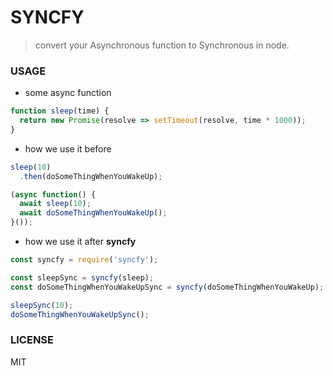 # SYNCFY
> convert your Asynchronous function to Synchronous in node.

### USAGE

* some async function

```js
function sleep(time) {
  return new Promise(resolve => setTimeout(resolve, time * 1000));
}
```

* how we use it before

```js
sleep(10)
  .then(doSomeThingWhenYouWakeUp);

(async function() {
  await sleep(10);
  await doSomeThingWhenYouWakeUp();
}());
```

* how we use it after **syncfy**

```js
const syncfy = require('syncfy');

const sleepSync = syncfy(sleep);
const doSomeThingWhenYouWakeUpSync = syncfy(doSomeThingWhenYouWakeUp);

sleepSync(10);
doSomeThingWhenYouWakeUpSync();
```

### LICENSE

MIT
